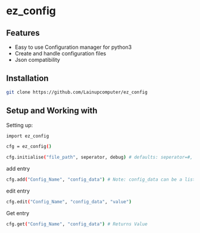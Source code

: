 # ez_config

## Features

- Easy to use Configuration manager for python3
- Create and handle configuration files 
- Json compatibility

## Installation 
```sh
git clone https://github.com/Lainupcomputer/ez_config
```


## Setup and Working with 
Setting up:
```sh
import ez_config

cfg = ez_config()

cfg.initialise("file_path", seperator, debug) # defaults: seperator=#, debug=False 
```
add entry 
```sh
cfg.add("Config_Name", "config_data") # Note: config_data can be a list and spited by seperator
```

edit entry 
```sh
cfg.edit("Config_Name", "config_data", "value") 
```
Get entry 
```sh
cfg.get("Config_Name", "config_data") # Returns Value
```

